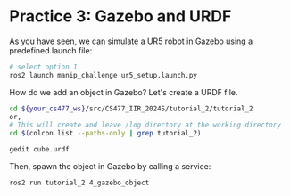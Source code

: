 # Practice 3: Gazebo and URDF

As you have seen, we can simulate a UR5 robot in Gazebo using a predefined launch file:
~~~~bash
# select option 1
ros2 launch manip_challenge ur5_setup.launch.py
~~~~

How do we add an object in Gazebo? Let's create a URDF file.
~~~~bash
cd ${your_cs477_ws}/src/CS477_IIR_2024S/tutorial_2/tutorial_2
or,
# This will create and leave /log directory at the working directory
cd $(colcon list --paths-only | grep tutorial_2) 

gedit cube.urdf
~~~~

Then, spawn the object in Gazebo by calling a service:
~~~~bash
ros2 run tutorial_2 4_gazebo_object
~~~~

